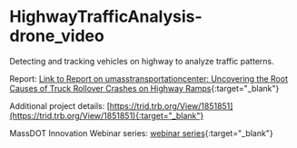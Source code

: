 # HighwayTrafficAnalysis-drone_video
Detecting and tracking vehicles on highway to analyze traffic patterns.


Report: [Link to Report on umasstransportationcenter: Uncovering the Root Causes of Truck Rollover Crashes on Highway Ramps](https://www.umasstransportationcenter.org/Document.asp?DocID=1199){:target="_blank"}

Additional project details: [https://trid.trb.org/View/1851851](https://trid.trb.org/View/1851851){:target="_blank"}

MassDOT Innovation Webinar series: [webinar series](https://www.umasstransportationcenter.org/umtc/MassDOT-Innovation-Series.asp){:target="_blank"}
